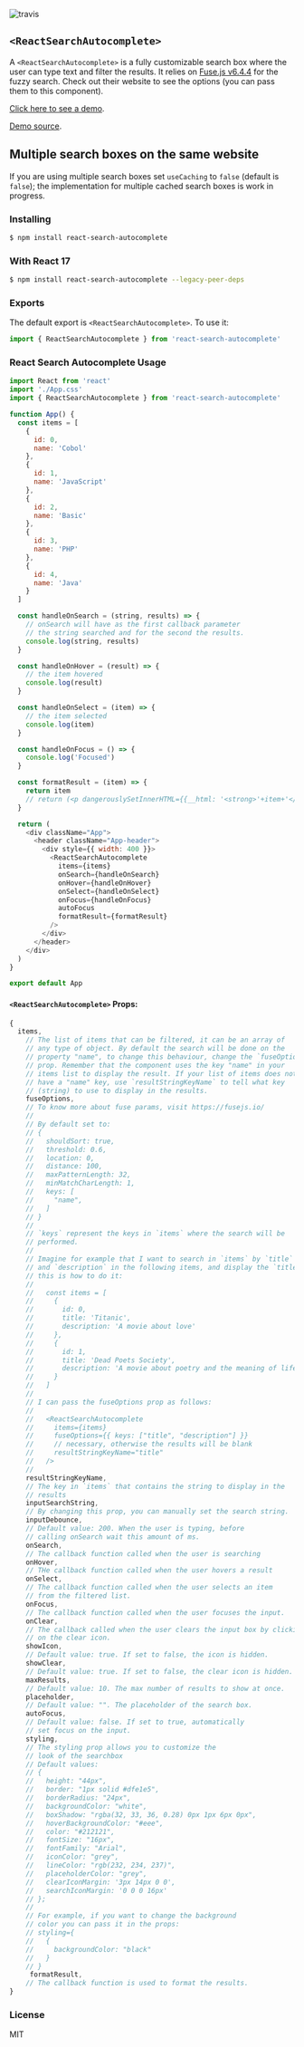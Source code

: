 ![travis](https://travis-ci.com/sickdyd/react-search-autocomplete.svg?branch=master)

## `<ReactSearchAutocomplete>`

A `<ReactSearchAutocomplete>` is a fully customizable search box where the user can type text and filter the results. It relies on [Fuse.js v6.4.4](https://fusejs.io/) for the fuzzy search. Check out their website to see the options (you can pass them to this component).

[Click here to see a demo](https://sickdyd.github.io/react-search-autocomplete/).

[Demo source](https://github.com/sickdyd/react-search-autocomplete/tree/demo).

## Multiple search boxes on the same website

If you are using multiple search boxes set `useCaching` to `false` (default is `false`); the implementation for multiple cached search boxes is work in progress.

### Installing

```bash
$ npm install react-search-autocomplete
```

### With React 17

```bash
$ npm install react-search-autocomplete --legacy-peer-deps
```

### Exports

The default export is `<ReactSearchAutocomplete>`.
To use it:

```js
import { ReactSearchAutocomplete } from 'react-search-autocomplete'
```

### React Search Autocomplete Usage

```js
import React from 'react'
import './App.css'
import { ReactSearchAutocomplete } from 'react-search-autocomplete'

function App() {
  const items = [
    {
      id: 0,
      name: 'Cobol'
    },
    {
      id: 1,
      name: 'JavaScript'
    },
    {
      id: 2,
      name: 'Basic'
    },
    {
      id: 3,
      name: 'PHP'
    },
    {
      id: 4,
      name: 'Java'
    }
  ]

  const handleOnSearch = (string, results) => {
    // onSearch will have as the first callback parameter
    // the string searched and for the second the results.
    console.log(string, results)
  }

  const handleOnHover = (result) => {
    // the item hovered
    console.log(result)
  }

  const handleOnSelect = (item) => {
    // the item selected
    console.log(item)
  }

  const handleOnFocus = () => {
    console.log('Focused')
  }

  const formatResult = (item) => {
    return item
    // return (<p dangerouslySetInnerHTML={{__html: '<strong>'+item+'</strong>'}}></p>); //To format result as html
  }

  return (
    <div className="App">
      <header className="App-header">
        <div style={{ width: 400 }}>
          <ReactSearchAutocomplete
            items={items}
            onSearch={handleOnSearch}
            onHover={handleOnHover}
            onSelect={handleOnSelect}
            onFocus={handleOnFocus}
            autoFocus
            formatResult={formatResult}
          />
        </div>
      </header>
    </div>
  )
}

export default App
```

#### `<ReactSearchAutocomplete>` Props:

```js
{
  items,
    // The list of items that can be filtered, it can be an array of
    // any type of object. By default the search will be done on the
    // property "name", to change this behaviour, change the `fuseOptions`
    // prop. Remember that the component uses the key "name" in your
    // items list to display the result. If your list of items does not
    // have a "name" key, use `resultStringKeyName` to tell what key
    // (string) to use to display in the results.
    fuseOptions,
    // To know more about fuse params, visit https://fusejs.io/
    //
    // By default set to:
    // {
    //   shouldSort: true,
    //   threshold: 0.6,
    //   location: 0,
    //   distance: 100,
    //   maxPatternLength: 32,
    //   minMatchCharLength: 1,
    //   keys: [
    //     "name",
    //   ]
    // }
    //
    // `keys` represent the keys in `items` where the search will be
    // performed.
    //
    // Imagine for example that I want to search in `items` by `title`
    // and `description` in the following items, and display the `title`;
    // this is how to do it:
    //
    //   const items = [
    //     {
    //       id: 0,
    //       title: 'Titanic',
    //       description: 'A movie about love'
    //     },
    //     {
    //       id: 1,
    //       title: 'Dead Poets Society',
    //       description: 'A movie about poetry and the meaning of life'
    //     }
    //   ]
    //
    // I can pass the fuseOptions prop as follows:
    //
    //   <ReactSearchAutocomplete
    //     items={items}
    //     fuseOptions={{ keys: ["title", "description"] }}
    //     // necessary, otherwise the results will be blank
    //     resultStringKeyName="title"
    //   />
    //
    resultStringKeyName,
    // The key in `items` that contains the string to display in the
    // results
    inputSearchString,
    // By changing this prop, you can manually set the search string.
    inputDebounce,
    // Default value: 200. When the user is typing, before
    // calling onSearch wait this amount of ms.
    onSearch,
    // The callback function called when the user is searching
    onHover,
    // THe callback function called when the user hovers a result
    onSelect,
    // The callback function called when the user selects an item
    // from the filtered list.
    onFocus,
    // The callback function called when the user focuses the input.
    onClear,
    // The callback called when the user clears the input box by clicking
    // on the clear icon.
    showIcon,
    // Default value: true. If set to false, the icon is hidden.
    showClear,
    // Default value: true. If set to false, the clear icon is hidden.
    maxResults,
    // Default value: 10. The max number of results to show at once.
    placeholder,
    // Default value: "". The placeholder of the search box.
    autoFocus,
    // Default value: false. If set to true, automatically
    // set focus on the input.
    styling,
    // The styling prop allows you to customize the
    // look of the searchbox
    // Default values:
    // {
    //   height: "44px",
    //   border: "1px solid #dfe1e5",
    //   borderRadius: "24px",
    //   backgroundColor: "white",
    //   boxShadow: "rgba(32, 33, 36, 0.28) 0px 1px 6px 0px",
    //   hoverBackgroundColor: "#eee",
    //   color: "#212121",
    //   fontSize: "16px",
    //   fontFamily: "Arial",
    //   iconColor: "grey",
    //   lineColor: "rgb(232, 234, 237)",
    //   placeholderColor: "grey",
    //   clearIconMargin: '3px 14px 0 0',
    //   searchIconMargin: '0 0 0 16px'
    // };
    //
    // For example, if you want to change the background
    // color you can pass it in the props:
    // styling={
    //   {
    //     backgroundColor: "black"
    //   }
    // }
     formatResult,
    // The callback function is used to format the results.
}
```

### License

MIT
